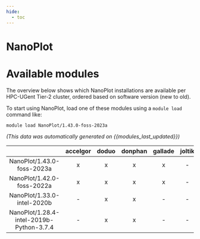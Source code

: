 ```yaml
---
hide:
  - toc
---
```


NanoPlot
========

# Available modules


The overview below shows which NanoPlot installations are available per HPC-UGent Tier-2 cluster, ordered based on software version (new to old).

To start using NanoPlot, load one of these modules using a `module load` command like:

```shell
module load NanoPlot/1.43.0-foss-2023a
```

*(This data was automatically generated on {{modules_last_updated}})*  

| |accelgor|doduo|donphan|gallade|joltik|shinx|skitty|
| :---: | :---: | :---: | :---: | :---: | :---: | :---: | :---: |
|NanoPlot/1.43.0-foss-2023a|x|x|x|x|-|x|x|
|NanoPlot/1.42.0-foss-2022a|x|x|x|x|-|-|-|
|NanoPlot/1.33.0-intel-2020b|-|x|x|-|-|-|-|
|NanoPlot/1.28.4-intel-2019b-Python-3.7.4|-|x|x|-|-|-|-|
